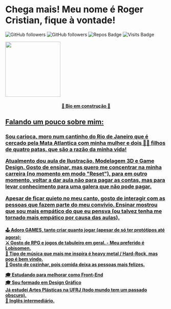 # Chega mais! Meu nome é Roger Cristian, fique à vontade!



  
![GitHub followers](https://img.shields.io/github/followers/rogercristian?style=for-the-badge)
![GitHub followers](https://img.shields.io/github/stars/rogercristian?style=for-the-badge)
![Repos Badge](https://badges.pufler.dev/repos/rogercristian?style=for-the-badge)
![Visits Badge](https://badges.pufler.dev/visits/rogercristian/rogercristian?style=for-the-badge)
  
<div style="display: inline_block">
  <a href="https://github.com/rogercristian">
  <img height="172em" src="https://github-readme-stats.vercel.app/api?username=rogercristian&show_icons=true&theme=react&include_all_commits=true&count_private=true"/>
 
</div>

<h4 align="center">
🚧 Bio em construção 🚧
  </h4>
  
  ## Falando um pouco sobre mim:  
  
<div>
 <h3> <p>
  Sou carioca, moro num cantinho do Rio de Janeiro que é cercado pela Mata Atlantica com minha mulher e dois 🐶🐶 filhos de quatro patas, que são a razão da minha vida!

  </p>
   <p>
     Atualmento dou aula de Ilustração, Modelagem 3D e Game Design. 
     Gosto de ensinar, mas quero me concentrar na minha carreira (no momento em modo "Reset"), para em outro momento, voltar a dar aula não para pagar as contas, mas para levar conhecimento para uma galera que não pode pagar.      
   </p>
   
   Apesar de ficar quieto no meu canto, gosto de interagir com as pessoas que fazem parte do meu convívio. Ensinar mostrou que sou mais empático do que eu pensva (ou talvez tenha me tornado mais empático por causa das aulas).
    </h3>
   
  <h4>
  🕹 Adoro GAMES, tanto criar quanto jogar (apesar de só ter protótipos até agora); <br/>
  ⚔ Gosto de RPG e jogos de tabuleiro em geral. - Meu preferido é Lobisomen. <br/>
  🎼 Tipo de música que mais me inspira é heavy metal / Hard-Rock, mas pop é bem vindo. <br/>
  🥘 Gosto de cozinhar, pois comida deixa as pessoas mais felizes. <br/>
  
  
  
 
  🎓 Estudando para melhorar como Front-End <br/>
  🎓 Sou formado em Design Gráfico  <br/>
      Já estudei Artes Plásticas na UFRJ (todo mundo tem um passado obscuro). <br/>
   👅 Inglês intermediário. <br/>
  
 </h4>
 <!--
 
✒  Sou  ilustrador [<a target="_blank"  href="https://www.behance.net/rogersoares2/">Potfólio no Behance</a>]
  
-->
  
  
  </div>
  
  ##
  
<div style="display: inline_block ; backgroud: #ccc">
  <a href="https://github.com/rogercristian"> 
  <img height="172emem" src="https://github-readme-stats.vercel.app/api/top-langs/?username=rogercristian&layout=compact&langs_count=7&theme=react"/>
</div>

  

